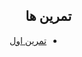 <div dir="rtl">  

## تمرین ها
- [تمرین اول](https://alijany.github.io/Internet-Engineering-Course/assignment-1/public/index.html)